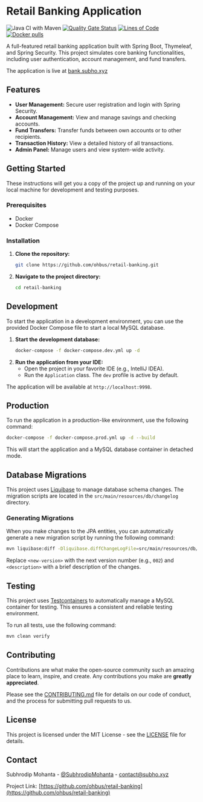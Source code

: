 # Retail Banking Application

![Java CI with Maven](https://github.com/ohbus/retail-banking/workflows/Java%20CI%20with%20Maven/badge.svg?branch=master)
[![Quality Gate Status](https://sonarcloud.io/api/project_badges/measure?project=ohbus_retail-banking&metric=alert_status)](https://sonarcloud.io/dashboard?id=ohbus_retail-banking)
[![Lines of Code](https://sonarcloud.io/api/project_badges/measure?project=ohbus_retail-banking&metric=ncloc)](https://sonarcloud.io/dashboard?id=ohbus_retail-banking)
[![Docker pulls](https://img.shields.io/docker/pulls/subhrodip/retail-banking)](https://hub.docker.com/r/subhrodip/retail-banking)

A full-featured retail banking application built with Spring Boot, Thymeleaf, and Spring Security. This project simulates core banking functionalities, including user authentication, account management, and fund transfers.

The application is live at [bank.subho.xyz](https://bank.subho.xyz)

## Features

*   **User Management:** Secure user registration and login with Spring Security.
*   **Account Management:** View and manage savings and checking accounts.
*   **Fund Transfers:** Transfer funds between own accounts or to other recipients.
*   **Transaction History:** View a detailed history of all transactions.
*   **Admin Panel:** Manage users and view system-wide activity.

## Getting Started

These instructions will get you a copy of the project up and running on your local machine for development and testing purposes.

### Prerequisites

*   Docker
*   Docker Compose

### Installation

1.  **Clone the repository:**
    ```sh
    git clone https://github.com/ohbus/retail-banking.git
    ```
2.  **Navigate to the project directory:**
    ```sh
    cd retail-banking
    ```

## Development

To start the application in a development environment, you can use the provided Docker Compose file to start a local MySQL database.

1.  **Start the development database:**
    ```sh
    docker-compose -f docker-compose.dev.yml up -d
    ```
2.  **Run the application from your IDE:**
    *   Open the project in your favorite IDE (e.g., IntelliJ IDEA).
    *   Run the `Application` class. The `dev` profile is active by default.

The application will be available at `http://localhost:9998`.

## Production

To run the application in a production-like environment, use the following command:

```sh
docker-compose -f docker-compose.prod.yml up -d --build
```

This will start the application and a MySQL database container in detached mode.

## Database Migrations

This project uses [Liquibase](https://www.liquibase.org/) to manage database schema changes. The migration scripts are located in the `src/main/resources/db/changelog` directory.

### Generating Migrations

When you make changes to the JPA entities, you can automatically generate a new migration script by running the following command:

```sh
mvn liquibase:diff -Dliquibase.diffChangeLogFile=src/main/resources/db/changelog/changes/<new-version>-<description>.yaml
```

Replace `<new-version>` with the next version number (e.g., `002`) and `<description>` with a brief description of the changes.

## Testing

This project uses [Testcontainers](https://www.testcontainers.org/) to automatically manage a MySQL container for testing. This ensures a consistent and reliable testing environment.

To run all tests, use the following command:

```sh
mvn clean verify
```

## Contributing

Contributions are what make the open-source community such an amazing place to learn, inspire, and create. Any contributions you make are **greatly appreciated**.

Please see the [CONTRIBUTING.md](CONTRIBUTING.md) file for details on our code of conduct, and the process for submitting pull requests to us.

## License

This project is licensed under the MIT License - see the [LICENSE](LICENSE) file for details.

## Contact

Subhrodip Mohanta - [@SubhrodipMohanta](https://twitter.com/sohbus) - contact@subho.xyz

Project Link: [https://github.com/ohbus/retail-banking](https://github.com/ohbus/retail-banking)